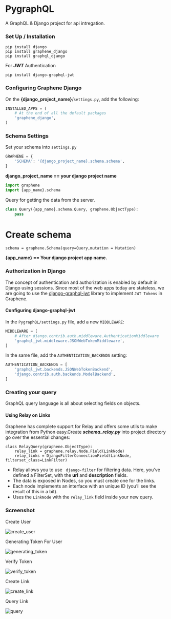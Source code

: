 # PygraphQL
A GraphQL & Django project for api intregation.
### Set Up / Installation
```shell
pip install django 
pip install graphene_django
pip install graphql_django
```
For **_JWT_** Authentication
```shell
pip install django-graphql-jwt
```
### Configuring Graphene Django

On the **{django_project_name}**/```settings.py```, add the following:
```python
INSTALLED_APPS = (
    # At the end of all the default packages
    'graphene_django',
)
```
### Schema Settings
Set your schema into ```settings.py```
```python
GRAPHENE = {
    'SCHEMA': '{django_project_name}.schema.schema',
}
```
**django_project_name == your django project name**
```python
import graphene
import {app_name}.schema
```
Query for getting the data from the server.
```python
class Query({app_name}.schema.Query, graphene.ObjectType):
    pass
```


# Create schema
```shell
schema = graphene.Schema(query=Query,mutation = Mutation)
```
**{app_name} == Your django project app name.**

### Authorization in Django
The concept of authentication and authorization is enabled by default in Django using sessions. Since most of the web apps today are stateless, 
we are going to use the [django-graphql-jwt](https://github.com/flavors/django-graphql-jwt) library to implement ```JWT Tokens``` in Graphene.

#### Configuring django-graphql-jwt
In the ```PygraphQL/settings.py``` file, add a new ```MIDDLEWARE```:

```python
MIDDLEWARE = [
    # After django.contrib.auth.middleware.AuthenticationMiddleware
    'graphql_jwt.middleware.JSONWebTokenMiddleware',
]
```
In the same file, add the ```AUTHENTICATION_BACKENDS``` setting:
```python
AUTHENTICATION_BACKENDS = [
    'graphql_jwt.backends.JSONWebTokenBackend',
    'django.contrib.auth.backends.ModelBackend',
]
```

### Creating your query
GraphQL query language is all about selecting fields on objects.

#### Using Relay on Links
Graphene has complete support for Relay and offers some utils to make integration from Python easy.Create 
**_schema_relay.py_** into project directory go over the essential changes:
```.python
class RelayQuery(graphene.ObjectType):
    relay_link = graphene.relay.Node.Field(LinkNode)
    relay_links = DjangoFilterConnectionField(LinkNode, filterset_class=LinkFilter)

```
- Relay allows you to use ``` django-filter``` for filtering data. Here, you’ve defined a FilterSet, with the __url__ 
and __description__ fields.
- The data is exposed in Nodes, so you must create one for the links.
- Each node implements an interface with an unique ID (you’ll see the result of this in a bit).
- Uses the ```LinkNode``` with the ```relay_link``` field inside your new query.

### Screenshot
Create User

![create_user](https://user-images.githubusercontent.com/15167039/53692245-98e50980-3db6-11e9-9caf-262d1d8e45bf.png)


Generating Token For User

![generating_token](https://user-images.githubusercontent.com/15167039/53692273-eb262a80-3db6-11e9-8975-550ae3121665.png)


Verify Token

![verify_token](https://user-images.githubusercontent.com/15167039/53692282-17da4200-3db7-11e9-879b-97d7f85bbfbe.png)

Create Link

![create_link](https://user-images.githubusercontent.com/15167039/53711349-f4250380-3e6b-11e9-83b7-22efdeff4fee.png)


Query Link

![query](https://user-images.githubusercontent.com/15167039/53711408-2f273700-3e6c-11e9-8d4d-0a2eaf02ca63.png)

